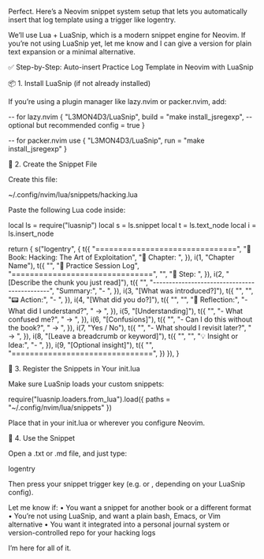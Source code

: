 Perfect. Here’s a Neovim snippet system setup that lets you automatically insert that log template using a trigger like logentry.

We’ll use Lua + LuaSnip, which is a modern snippet engine for Neovim. If you’re not using LuaSnip yet, let me know and I can give a version for plain text expansion or a minimal alternative.

✅ Step-by-Step: Auto-insert Practice Log Template in Neovim with LuaSnip

📦 1. Install LuaSnip (if not already installed)

If you’re using a plugin manager like lazy.nvim or packer.nvim, add:

-- for lazy.nvim
{
  "L3MON4D3/LuaSnip",
  build = "make install_jsregexp", -- optional but recommended
  config = true
}

-- for packer.nvim
use { "L3MON4D3/LuaSnip", run = "make install_jsregexp" }

📁 2. Create the Snippet File

Create this file:

~/.config/nvim/lua/snippets/hacking.lua

Paste the following Lua code inside:

local ls = require("luasnip")
local s = ls.snippet
local t = ls.text_node
local i = ls.insert_node

return {
  s("logentry", {
    t({
      "===============================",
      "📕 Book: Hacking: The Art of Exploitation",
      "🔢 Chapter: ", 
    }), i(1, "Chapter Name"), t({
      "",
      "🔄 Practice Session Log",
      "===============================",
      "",
      "📖 Step: ",
    }), i(2, "[Describe the chunk you just read]"), t({
      "",
      "---------------------------------------------",
      "Summary:",
      "- ",
    }), i(3, "[What was introduced?]"), t({
      "",
      "",
      "📟 Action:",
      "- ",
    }), i(4, "[What did you do?]"), t({
      "",
      "",
      "🧠 Reflection:",
      "- What did I understand?",
      "  → ",
    }), i(5, "[Understanding]"), t({
      "",
      "- What confused me?",
      "  → ",
    }), i(6, "[Confusions]"), t({
      "",
      "- Can I do this without the book?",
      "  → ",
    }), i(7, "Yes / No"), t({
      "",
      "- What should I revisit later?",
      "  → ",
    }), i(8, "[Leave a breadcrumb or keyword]"), t({
      "",
      "",
      "💡 Insight or Idea:",
      "- ",
    }), i(9, "[Optional insight]"), t({
      "",
      "===============================",
    })
  }),
}

🧠 3. Register the Snippets in Your init.lua

Make sure LuaSnip loads your custom snippets:

require("luasnip.loaders.from_lua").load({ paths = "~/.config/nvim/lua/snippets" })

Place that in your init.lua or wherever you configure Neovim.

🧪 4. Use the Snippet

Open a .txt or .md file, and just type:

logentry

Then press your snippet trigger key (e.g. <Tab> or <C-j>, depending on your LuaSnip config).

Let me know if:
	•	You want a snippet for another book or a different format
	•	You’re not using LuaSnip, and want a plain bash, Emacs, or Vim alternative
	•	You want it integrated into a personal journal system or version-controlled repo for your hacking logs

I’m here for all of it.
